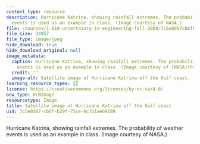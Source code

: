 ```yaml
---
content_type: resource
description: Hurricane Katrina, showing rainfall extremes. The probability of weather
  events is used as an example in class. (Image courtesy of NASA.)
file: /courses/1-010-uncertainty-in-engineering-fall-2008/7c5e8d87cb6fb29f75ce8c7b1ae69189_1-010f08.jpg
file_size: 24957
file_type: image/jpeg
hide_download: true
hide_download_original: null
image_metadata:
  caption: Hurricane Katrina, showing rainfall extremes. The probability of weather
    events is used as an example in class. (Image courtesy of [NASA](http://www.nasa.gov/).)
  credit: ''
  image-alt: Satellite image of Hurricane Katrina off the Gulf coast.
learning_resource_types: []
license: https://creativecommons.org/licenses/by-nc-sa/4.0/
ocw_type: OCWImage
resourcetype: Image
title: Satellite image of Hurricane Katrina off the Gulf coast
uid: 7c5e8d87-cb6f-b29f-75ce-8c7b1ae69189
---
```

Hurricane Katrina, showing rainfall extremes. The probability of weather events is used as an example in class. (Image courtesy of NASA.)